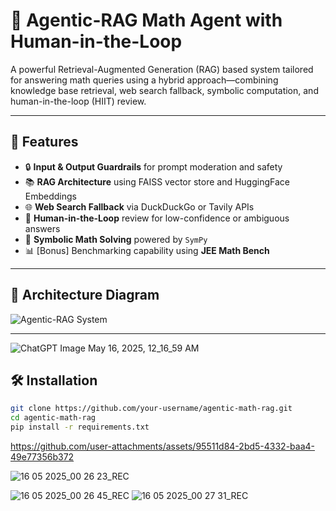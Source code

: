 
# 🤖 Agentic-RAG Math Agent with Human-in-the-Loop

A powerful Retrieval-Augmented Generation (RAG) based system tailored for answering math queries using a hybrid approach—combining knowledge base retrieval, web search fallback, symbolic computation, and human-in-the-loop (HIIT) review.

---

## 📌 Features

- 🔒 **Input & Output Guardrails** for prompt moderation and safety
- 📚 **RAG Architecture** using FAISS vector store and HuggingFace Embeddings
- 🌐 **Web Search Fallback** via DuckDuckGo or Tavily APIs
- 🤝 **Human-in-the-Loop** review for low-confidence or ambiguous answers
- 🧮 **Symbolic Math Solving** powered by `SymPy`
- 📊 [Bonus] Benchmarking capability using **JEE Math Bench**

---

## 🧠 Architecture Diagram

![Agentic-RAG System](A_flowchart_illustrates_an_Agentic-RAG_System_arch.png)

---
![ChatGPT Image May 16, 2025, 12_16_59 AM](https://github.com/user-attachments/assets/1319b223-9c00-485f-90ea-ec63eeb28205)

## 🛠️ Installation

```bash
git clone https://github.com/your-username/agentic-math-rag.git
cd agentic-math-rag
pip install -r requirements.txt

```




https://github.com/user-attachments/assets/95511d84-2bd5-4332-baa4-49e77356b372









![16 05 2025_00 26 23_REC](https://github.com/user-attachments/assets/7904dcc4-3cc8-42a7-ac17-4f22c043b903)

![16 05 2025_00 26 45_REC](https://github.com/user-attachments/assets/4067d2e5-4b6f-4064-937e-e4eb8711c8ad)
![16 05 2025_00 27 31_REC](https://github.com/user-attachments/assets/6488b76d-fe8e-4ab0-9337-e6578542b074)
